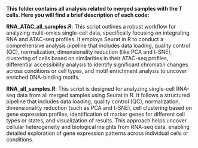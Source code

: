 **This folder contains all analysis related to merged samples with the T cells. 
Here you will find a brief description of each code:**

**RNA_ATAC_all_samples.R**: This script outlines a robust workflow for analyzing multi-omics single-cell data, specifically focusing on integrating RNA and ATAC-seq profiles. It employs Seurat in R to conduct a comprehensive analysis pipeline that includes data loading, quality control (QC), normalization, dimensionality reduction (like PCA and t-SNE), clustering of cells based on similarities in their ATAC-seq profiles, differential accessibility analysis to identify significant chromatin changes across conditions or cell types, and motif enrichment analysis to uncover enriched DNA-binding motifs.

**RNA_all_samples.R**: This script is designed for analyzing single-cell RNA-seq data from all merged samples using Seurat in R. It follows a structured pipeline that includes data loading, quality control (QC), normalization, dimensionality reduction (such as PCA and t-SNE), cell clustering based on gene expression profiles, identification of marker genes for different cell types or states, and visualization of results. This approach helps uncover cellular heterogeneity and biological insights from RNA-seq data, enabling detailed exploration of gene expression patterns across individual cells or conditions.


